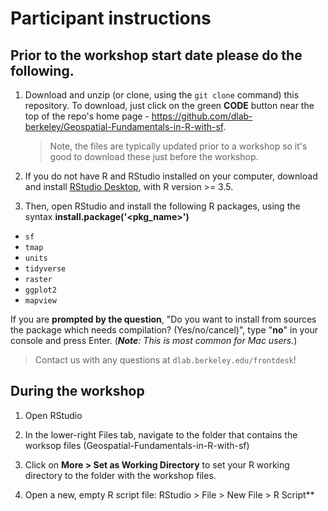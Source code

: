 # Participant instructions

## Prior to the workshop start date please do the following.

1. Download and unzip (or clone, using the `git clone` command) this repository. To download, just click on the green **CODE** button near the top of the repo's home page - https://github.com/dlab-berkeley/Geospatial-Fundamentals-in-R-with-sf. 
    > Note, the files are typically updated prior to a workshop so it's good to download these just before the workshop.


2. If you do not have R and RStudio installed on your computer, download and install [RStudio Desktop](https://rstudio.com/products/rstudio/), with R version >= 3.5.

3. Then, open RStudio and install the following R packages, using the syntax **install.package('<pkg_name>')** 
  * `sf`
  * `tmap`
  * `units`
  * `tidyverse`
  * `raster`
  * `ggplot2`
  * `mapview`

If you are __prompted by the question__, "Do you want to install from sources the package which needs compilation? (Yes/no/cancel)", type "**no**" in your console and press Enter. (***Note**: This is most common for Mac users.*)

<!-- 
TO DO add confirmation code that their packages are installed correctly
4. After installation is complete, open the ['01-core_concepts_and_plotting.html'](https://dlab-berkeley.github.io/Geospatial-Fundamentals-in-R-with-sf/01-core_concepts_and_plotting.html#1) file in the 'docs' folder, to launch Pthe slides for Part I.
-->

> Contact us with any questions at `dlab.berkeley.edu/frontdesk`!

## During the workshop

1. Open RStudio

2. In the lower-right Files tab, navigate to the folder that contains the worksop files (Geospatial-Fundamentals-in-R-with-sf)

3. Click on **More > Set as Working Directory** to set your R working directory to the folder with the workshop files.

4. Open a new, empty R script file: RStudio > File > New File > R Script**


 
